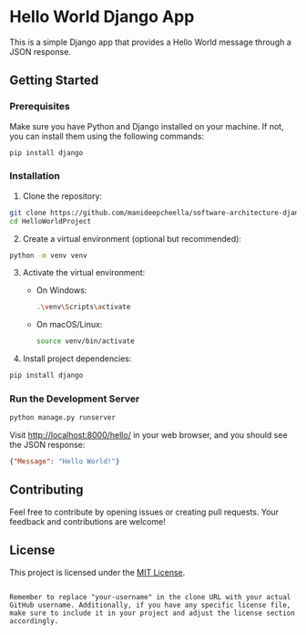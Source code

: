 
# Hello World Django App

This is a simple Django app that provides a Hello World message through a JSON response.

## Getting Started

### Prerequisites

Make sure you have Python and Django installed on your machine. If not, you can install them using the following commands:

```bash
pip install django
```

### Installation

1. Clone the repository:

```bash
git clone https://github.com/manideepcheella/software-architecture-django-helloworld/HelloWorldProject.git
cd HelloWorldProject
```

2. Create a virtual environment (optional but recommended):

```bash
python -m venv venv
```

3. Activate the virtual environment:

   - On Windows:

     ```bash
     .\venv\Scripts\activate
     ```

   - On macOS/Linux:

     ```bash
     source venv/bin/activate
     ```

4. Install project dependencies:

```bash
pip install django
```

### Run the Development Server

```bash
python manage.py runserver
```

Visit [http://localhost:8000/hello/](http://localhost:8000/hello/) in your web browser, and you should see the JSON response:

```json
{"Message": "Hello World!"}
```

## Contributing

Feel free to contribute by opening issues or creating pull requests. Your feedback and contributions are welcome!

## License

This project is licensed under the [MIT License](LICENSE).
```

Remember to replace "your-username" in the clone URL with your actual GitHub username. Additionally, if you have any specific license file, make sure to include it in your project and adjust the license section accordingly.
